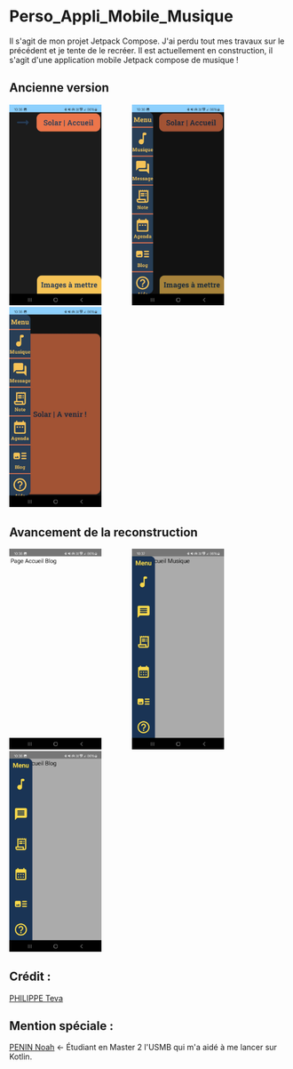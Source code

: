 # Perso_Appli_Mobile_Musique

Il s'agit de mon projet Jetpack Compose. J'ai perdu tout mes travaux sur le précédent et je tente de le recréer. Il est actuellement en construction, il s'agit d'une application mobile Jetpack compose de musique !

## Ancienne version

<img src="README_Assets/Ancien_Accueil.jpg" alt="Ancien Accueil" style="width:33%; margin-right:10%;"/> <img src="README_Assets/Ancien_Barre_Menu1.jpg" alt="Ancien_BarreMenu1" style="width:33%; margin-right:10%;"/> <img src="README_Assets/Ancien_Barre_Menu2.jpg" alt="Ancien_BarreMenu2" style="width:33%;"/>

## Avancement de la reconstruction

<img src="README_Assets/New_Accueil.jpg" alt="New Accueil" style="width:33%; margin-right:10%;"/> <img src="README_Assets/New_Barre_Menu1.jpg" alt="New_BarreMenu1" style="width:33%; margin-right:10%;"/> <img src="README_Assets/New_Barre_Menu2.jpg" alt="New_BarreMenu2" style="width:33%;"/>

## Crédit :
[PHILIPPE Teva](https://github.com/TevaPhilippe05)

## Mention spéciale :
[PENIN Noah](https://github.com/enteraname74) <- Étudiant en Master 2  l'USMB qui m'a aidé à me lancer sur Kotlin.
